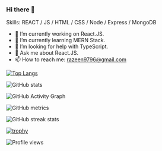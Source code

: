 ### Hi there 👋

Skills: REACT / JS / HTML / CSS / Node / Express / MongoDB

- 🔭 I’m currently working on React.JS. 
- 🌱 I’m currently learning MERN Stack. 
- 🤔 I’m looking for help with TypeScript. 
- 💬 Ask me about React.JS. 
- 📫 How to reach me: razeen9796@gmail.com 

[![Top Langs](https://github-readme-stats.vercel.app/api/top-langs/?username=Razeen-Shaikh)](https://github.com/anuraghazra/github-readme-stats)

![GitHub stats](https://github-readme-stats.vercel.app/api?username=Razeen-Shaikh&show_icons=true&count_private=true)  

![GitHub Activity Graph](https://activity-graph.herokuapp.com/graph?username=Razeen-Shaikh)  

![GitHub metrics](https://metrics.lecoq.io/Razeen-Shaikh)  

![GitHub streak stats](https://github-readme-streak-stats.herokuapp.com/?user=Razeen-Shaikh)

[![trophy](https://github-profile-trophy.vercel.app/?username=Razeen-Shaikh)](https://github.com/ryo-ma/github-profile-trophy)

![Profile views](https://gpvc.arturio.dev/Razeen-Shaikh)

